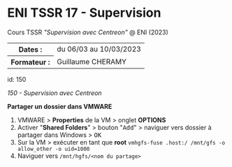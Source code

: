 # ENI TSSR 17 - Supervision
Cours TSSR *"Supervision avec Centreon"* @ ENI (2023)

<table>
<tr><th>Dates     :</th><td>du 06/03 au 10/03/2023</td></tr>
<tr><th>Formateur :</th><td>Guillaume CHERAMY</td></tr>
</table>

id: 150

*150 - Supervision avec Centreon*




**Partager un dossier dans VMWARE**

1. VMWARE > **Properties** de la VM > onglet **OPTIONS**
2. Activer "**Shared Folders**" > bouton "<kbd>Add</kbd>" > naviguer vers dossier à partager dans Windows > <kbd>OK</kbd>
3. Sur la VM > exécuter en tant que **root** `vmhgfs-fuse .host:/ /mnt/gfs -o allow_other -o uid=1000` 
4. Naviguer vers `/mnt/hgfs/<nom du partage>`

